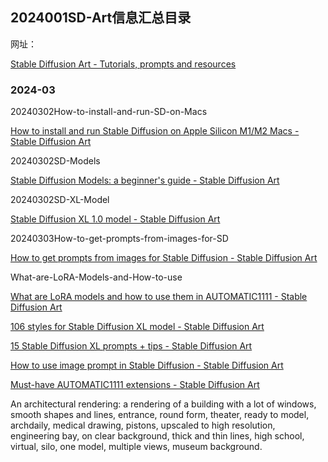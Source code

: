 ## 2024001SD-Art信息汇总目录

网址：

[Stable Diffusion Art - Tutorials, prompts and resources](https://stable-diffusion-art.com/)

### 2024-03

20240302How-to-install-and-run-SD-on-Macs

[How to install and run Stable Diffusion on Apple Silicon M1/M2 Macs - Stable Diffusion Art](https://stable-diffusion-art.com/install-mac/)

20240302SD-Models

[Stable Diffusion Models: a beginner's guide - Stable Diffusion Art](https://stable-diffusion-art.com/models/)

20240302SD-XL-Model

[Stable Diffusion XL 1.0 model - Stable Diffusion Art](https://stable-diffusion-art.com/sdxl-model/)

20240303How-to-get-prompts-from-images-for-SD

[How to get prompts from images for Stable Diffusion - Stable Diffusion Art](https://stable-diffusion-art.com/prompts-from-images/)


What-are-LoRA-Models-and-How-to-use

[What are LoRA models and how to use them in AUTOMATIC1111 - Stable Diffusion Art](https://stable-diffusion-art.com/lora/)


[106 styles for Stable Diffusion XL model - Stable Diffusion Art](https://stable-diffusion-art.com/sdxl-styles/)

[15 Stable Diffusion XL prompts + tips - Stable Diffusion Art](https://stable-diffusion-art.com/sdxl-prompts/)

[How to use image prompt in Stable Diffusion - Stable Diffusion Art](https://stable-diffusion-art.com/image-prompt/)

[Must-have AUTOMATIC1111 extensions - Stable Diffusion Art](https://stable-diffusion-art.com/automatic1111-extensions/)



An architectural rendering: a rendering of a building with a lot of windows, smooth shapes and lines, entrance, round form, theater, ready to model, archdaily, medical drawing, pistons, upscaled to high resolution, engineering bay, on clear background, thick and thin lines, high school, virtual, silo, one model, multiple views, museum background.


